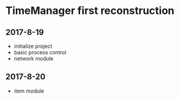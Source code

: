 # TimeManager first reconstruction

## 2017-8-19
+ initialize project
+ basic process control
+ network module

## 2017-8-20
+ item module
